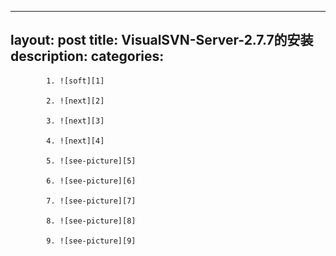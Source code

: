 ------
layout: post
title: VisualSVN-Server-2.7.7的安装
description: 
categories:
---

			1. ![soft][1]

			2. ![next][2]

			3. ![next][3]

			4. ![next][4]

			5. ![see-picture][5]

			6. ![see-picture][6]

			7. ![see-picture][7]

			8. ![see-picture][8]

			9. ![see-picture][9]




[1]: /image/20140819/1.png
[2]: /image/20140819/2.png
[3]: /image/20140819/3.png
[4]: /image/20140819/4.png
[5]: /image/20140819/5.png
[6]: /image/20140819/6.png
[7]: /image/20140819/7.png
[8]: /image/20140819/8.png
[9]: /image/20140819/9.png

